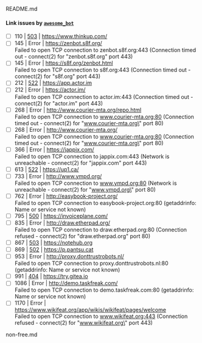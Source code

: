 README.md
#### Link issues by [`awesome_bot`](https://github.com/dkhamsing/awesome_bot)

- [ ] 110 | [503](https://httpstatuses.com/503) | https://www.thinkup.com/ 
- [ ] 145 | Error | https://zenbot.s8f.org/ <br> Failed to open TCP connection to zenbot.s8f.org:443 (Connection timed out - connect(2) for \"zenbot.s8f.org\" port 443)
- [ ] 145 | Error | https://s8f.org/zenbot.html <br> Failed to open TCP connection to s8f.org:443 (Connection timed out - connect(2) for \"s8f.org\" port 443)
- [ ] 212 | [522](https://httpstatuses.com/522) | https://app.actor.im 
- [ ] 212 | Error | https://actor.im/ <br> Failed to open TCP connection to actor.im:443 (Connection timed out - connect(2) for \"actor.im\" port 443)
- [ ] 268 | Error | http://www.courier-mta.org/repo.html <br> Failed to open TCP connection to www.courier-mta.org:80 (Connection timed out - connect(2) for \"www.courier-mta.org\" port 80)
- [ ] 268 | Error | http://www.courier-mta.org/ <br> Failed to open TCP connection to www.courier-mta.org:80 (Connection timed out - connect(2) for \"www.courier-mta.org\" port 80)
- [ ] 366 | Error | https://jappix.com/ <br> Failed to open TCP connection to jappix.com:443 (Network is unreachable - connect(2) for \"jappix.com\" port 443)
- [ ] 613 | [522](https://httpstatuses.com/522) | https://up1.ca/ 
- [ ] 733 | Error | http://www.ympd.org/ <br> Failed to open TCP connection to www.ympd.org:80 (Network is unreachable - connect(2) for \"www.ympd.org\" port 80)
- [ ] 762 | Error | http://easybook-project.org/ <br> Failed to open TCP connection to easybook-project.org:80 (getaddrinfo: Name or service not known)
- [ ] 795 | [500](https://httpstatuses.com/500) | https://invoiceplane.com/ 
- [ ] 835 | Error | http://draw.etherpad.org/ <br> Failed to open TCP connection to draw.etherpad.org:80 (Connection refused - connect(2) for \"draw.etherpad.org\" port 80)
- [ ] 867 | [503](https://httpstatuses.com/503) | https://notehub.org 
- [ ] 869 | [502](https://httpstatuses.com/502) | https://p.pantsu.cat 
- [ ] 953 | Error | http://proxy.donttrustrobots.nl/ <br> Failed to open TCP connection to proxy.donttrustrobots.nl:80 (getaddrinfo: Name or service not known)
- [ ] 991 | [404](https://httpstatuses.com/404) | https://try.gitea.io 
- [ ] 1086 | Error | http://demo.taskfreak.com/ <br> Failed to open TCP connection to demo.taskfreak.com:80 (getaddrinfo: Name or service not known)
- [ ] 1170 | Error | https://www.wikifeat.org/app/wikis/wikifeat/pages/welcome <br> Failed to open TCP connection to www.wikifeat.org:443 (Connection refused - connect(2) for \"www.wikifeat.org\" port 443)

non-free.md

